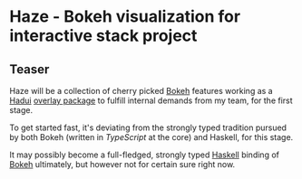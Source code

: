 # Haze - Bokeh visualization for interactive stack project

## Teaser

Haze will be a collection of cherry picked [Bokeh](https://bokeh.org)
features working as a
[Hadui](https://github.com/complyue/hadui)
[overlay package](https://github.com/complyue/hadui/wiki/OverlayPackage)
to fulfill internal demands from my team, for the first stage.

To get started fast, it's deviating from the strongly typed tradition
pursued by both Bokeh (written in _TypeScript_ at the core) and Haskell,
for this stage.

It may possibly become a full-fledged, strongly typed
[Haskell](https://www.haskell.org/) binding of [Bokeh](https://bokeh.org)
ultimately, but however not for certain sure right now.
